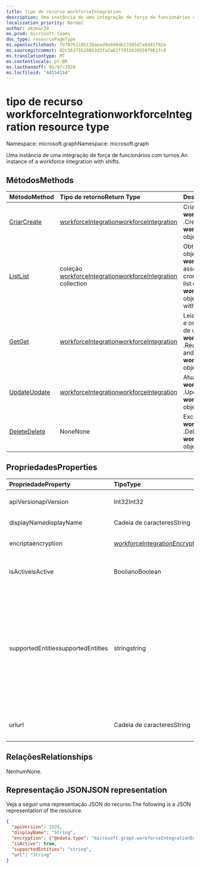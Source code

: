 ```yaml
---
title: tipo de recurso workforceIntegration
description: Uma instância de uma integração de força de funcionários com turnos.
localization_priority: Normal
author: akumar39
ms.prod: microsoft-teams
doc_type: resourcePageType
ms.openlocfilehash: fb78761105138aead9a940db23305d7a0d41f92e
ms.sourcegitcommit: 02c16375520853d3fa2a82ff012639550f981fc8
ms.translationtype: MT
ms.contentlocale: pt-BR
ms.lasthandoff: 05/07/2020
ms.locfileid: "44154154"
---
```

# <a name="workforceintegration-resource-type"></a><span data-ttu-id="e3551-103">tipo de recurso workforceIntegration</span><span class="sxs-lookup"><span data-stu-id="e3551-103">workforceIntegration resource type</span></span>

<span data-ttu-id="e3551-104">Namespace: microsoft.graph</span><span class="sxs-lookup"><span data-stu-id="e3551-104">Namespace: microsoft.graph</span></span>

<span data-ttu-id="e3551-105">Uma instância de uma integração de força de funcionários com turnos.</span><span class="sxs-lookup"><span data-stu-id="e3551-105">An instance of a workforce integration with shifts.</span></span>

## <a name="methods"></a><span data-ttu-id="e3551-106">Métodos</span><span class="sxs-lookup"><span data-stu-id="e3551-106">Methods</span></span>

| <span data-ttu-id="e3551-107">Método</span><span class="sxs-lookup"><span data-stu-id="e3551-107">Method</span></span>       | <span data-ttu-id="e3551-108">Tipo de retorno</span><span class="sxs-lookup"><span data-stu-id="e3551-108">Return Type</span></span> | <span data-ttu-id="e3551-109">Descrição</span><span class="sxs-lookup"><span data-stu-id="e3551-109">Description</span></span> |
|:-------------|:------------|:------------|
| [<span data-ttu-id="e3551-110">Criar</span><span class="sxs-lookup"><span data-stu-id="e3551-110">Create</span></span>](../api/workforceintegration-post.md) | [<span data-ttu-id="e3551-111">workforceIntegration</span><span class="sxs-lookup"><span data-stu-id="e3551-111">workforceIntegration</span></span>](workforceintegration.md) | <span data-ttu-id="e3551-112">Criar um novo objeto **workforceIntegration** .</span><span class="sxs-lookup"><span data-stu-id="e3551-112">Create a new **workforceIntegration** object.</span></span>|
| [<span data-ttu-id="e3551-113">List</span><span class="sxs-lookup"><span data-stu-id="e3551-113">List</span></span>](../api/workforceintegration-list.md) | <span data-ttu-id="e3551-114">coleção [workforceIntegration](workforceintegration.md)</span><span class="sxs-lookup"><span data-stu-id="e3551-114">[workforceIntegration](workforceintegration.md) collection</span></span> | <span data-ttu-id="e3551-115">Obtenha a lista de objetos **workforceIntegration** associados a esse cronograma.</span><span class="sxs-lookup"><span data-stu-id="e3551-115">Get the list of **workforceIntegration** objects associated with this schedule.</span></span>|
| [<span data-ttu-id="e3551-116">Get</span><span class="sxs-lookup"><span data-stu-id="e3551-116">Get</span></span>](../api/workforceintegration-get.md) | [<span data-ttu-id="e3551-117">workforceIntegration</span><span class="sxs-lookup"><span data-stu-id="e3551-117">workforceIntegration</span></span>](workforceintegration.md) | <span data-ttu-id="e3551-118">Leia as propriedades e os relacionamentos de um objeto **workforceIntegration** .</span><span class="sxs-lookup"><span data-stu-id="e3551-118">Read the properties and relationships of a **workforceIntegration** object.</span></span> |
| [<span data-ttu-id="e3551-119">Update</span><span class="sxs-lookup"><span data-stu-id="e3551-119">Update</span></span>](../api/workforceintegration-update.md) | [<span data-ttu-id="e3551-120">workforceIntegration</span><span class="sxs-lookup"><span data-stu-id="e3551-120">workforceIntegration</span></span>](workforceintegration.md) | <span data-ttu-id="e3551-121">Atualizar um objeto **workforceIntegration** .</span><span class="sxs-lookup"><span data-stu-id="e3551-121">Update a **workforceIntegration** object.</span></span> |
| [<span data-ttu-id="e3551-122">Delete</span><span class="sxs-lookup"><span data-stu-id="e3551-122">Delete</span></span>](../api/workforceintegration-delete.md) | <span data-ttu-id="e3551-123">None</span><span class="sxs-lookup"><span data-stu-id="e3551-123">None</span></span> | <span data-ttu-id="e3551-124">Excluir um objeto **workforceIntegration** .</span><span class="sxs-lookup"><span data-stu-id="e3551-124">Delete a **workforceIntegration** object.</span></span> |

## <a name="properties"></a><span data-ttu-id="e3551-125">Propriedades</span><span class="sxs-lookup"><span data-stu-id="e3551-125">Properties</span></span>

| <span data-ttu-id="e3551-126">Propriedade</span><span class="sxs-lookup"><span data-stu-id="e3551-126">Property</span></span>     | <span data-ttu-id="e3551-127">Tipo</span><span class="sxs-lookup"><span data-stu-id="e3551-127">Type</span></span>        | <span data-ttu-id="e3551-128">Descrição</span><span class="sxs-lookup"><span data-stu-id="e3551-128">Description</span></span> |
|:-------------|:------------|:------------|
|<span data-ttu-id="e3551-129">apiVersion</span><span class="sxs-lookup"><span data-stu-id="e3551-129">apiVersion</span></span>|<span data-ttu-id="e3551-130">Int32</span><span class="sxs-lookup"><span data-stu-id="e3551-130">Int32</span></span>|<span data-ttu-id="e3551-131">Versão da API para a URL de retorno de chamada.</span><span class="sxs-lookup"><span data-stu-id="e3551-131">API version for the call back URL.</span></span> <span data-ttu-id="e3551-132">Comece com 1.</span><span class="sxs-lookup"><span data-stu-id="e3551-132">Start with 1.</span></span>|
|<span data-ttu-id="e3551-133">displayName</span><span class="sxs-lookup"><span data-stu-id="e3551-133">displayName</span></span>|<span data-ttu-id="e3551-134">Cadeia de caracteres</span><span class="sxs-lookup"><span data-stu-id="e3551-134">String</span></span>|<span data-ttu-id="e3551-135">Nome da integração da força de funcionários.</span><span class="sxs-lookup"><span data-stu-id="e3551-135">Name of the workforce integration.</span></span>|
|<span data-ttu-id="e3551-136">encripta</span><span class="sxs-lookup"><span data-stu-id="e3551-136">encryption</span></span>|[<span data-ttu-id="e3551-137">workforceIntegrationEncryption</span><span class="sxs-lookup"><span data-stu-id="e3551-137">workforceIntegrationEncryption</span></span>](workforceintegrationencryption.md)|<span data-ttu-id="e3551-138">O recurso de criptografia de integração da força de funcionários.</span><span class="sxs-lookup"><span data-stu-id="e3551-138">The workforce integration encryption resource.</span></span>|
|<span data-ttu-id="e3551-139">isActive</span><span class="sxs-lookup"><span data-stu-id="e3551-139">isActive</span></span>|<span data-ttu-id="e3551-140">Booliano</span><span class="sxs-lookup"><span data-stu-id="e3551-140">Boolean</span></span>|<span data-ttu-id="e3551-141">Indica se a integração da força de trabalho está ativa e disponível atualmente.</span><span class="sxs-lookup"><span data-stu-id="e3551-141">Indicates whether this workforce integration is currently active and available.</span></span>|
|<span data-ttu-id="e3551-142">supportedEntities</span><span class="sxs-lookup"><span data-stu-id="e3551-142">supportedEntities</span></span>|<span data-ttu-id="e3551-143">string</span><span class="sxs-lookup"><span data-stu-id="e3551-143">string</span></span>| <span data-ttu-id="e3551-144">As entidades de alternância têm suporte para notificações de alteração síncrona.</span><span class="sxs-lookup"><span data-stu-id="e3551-144">The Shifts entities supported for synchronous change notifications.</span></span> <span data-ttu-id="e3551-145">Os turnos farão uma chamada de volta para a URL fornecida nas alterações de cliente nas entidades adicionadas aqui.</span><span class="sxs-lookup"><span data-stu-id="e3551-145">Shifts will make a call back to the url provided on client changes on those entities added here.</span></span> <span data-ttu-id="e3551-146">Por padrão, nenhuma entidade tem suporte para notificações de alteração.</span><span class="sxs-lookup"><span data-stu-id="e3551-146">By default, no entities are supported for change notifications.</span></span> <span data-ttu-id="e3551-147">Os valores possíveis são `none`: `shift`, `swapRequest`, `openshift`, `openShiftRequest`,,`userShiftPreferences`</span><span class="sxs-lookup"><span data-stu-id="e3551-147">Possible values are: `none`, `shift`, `swapRequest`, `openshift`, `openShiftRequest`, `userShiftPreferences`</span></span>|
|<span data-ttu-id="e3551-148">url</span><span class="sxs-lookup"><span data-stu-id="e3551-148">url</span></span>|<span data-ttu-id="e3551-149">Cadeia de caracteres</span><span class="sxs-lookup"><span data-stu-id="e3551-149">String</span></span>| <span data-ttu-id="e3551-150">URL de integração de força de obra para retornos de chamada do serviço de turnos.</span><span class="sxs-lookup"><span data-stu-id="e3551-150">Workforce Integration URL for callbacks from the Shifts service.</span></span>|

## <a name="relationships"></a><span data-ttu-id="e3551-151">Relações</span><span class="sxs-lookup"><span data-stu-id="e3551-151">Relationships</span></span>

<span data-ttu-id="e3551-152">Nenhum</span><span class="sxs-lookup"><span data-stu-id="e3551-152">None.</span></span>

## <a name="json-representation"></a><span data-ttu-id="e3551-153">Representação JSON</span><span class="sxs-lookup"><span data-stu-id="e3551-153">JSON representation</span></span>

<span data-ttu-id="e3551-154">Veja a seguir uma representação JSON do recurso.</span><span class="sxs-lookup"><span data-stu-id="e3551-154">The following is a JSON representation of the resource.</span></span>

<!-- {
  "blockType": "resource",
  "optionalProperties": [

  ],
  "@odata.type": "microsoft.graph.workforceIntegration",
  "baseType": ""
}-->

```json
{
  "apiVersion": 1024,
  "displayName": "String",
  "encryption": {"@odata.type": "microsoft.graph.workforceIntegrationEncryption"},
  "isActive": true,
  "supportedEntities": "string",
  "url": "String"
}
```

<!-- uuid: 16cd6b66-4b1a-43a1-adaf-3a886856ed98
2019-02-04 14:57:30 UTC -->
<!-- {
  "type": "#page.annotation",
  "description": "workforceIntegration resource",
  "keywords": "",
  "section": "documentation",
  "tocPath": ""
}-->
